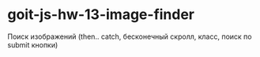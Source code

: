 # goit-js-hw-13-image-finder
Поиск изображений (then.. catch, бесконечный скролл, класс, поиск по submit кнопки)
